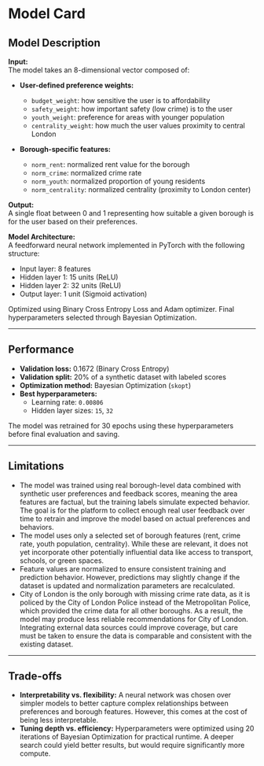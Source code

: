 # Model Card

## Model Description

**Input:**  
The model takes an 8-dimensional vector composed of:

- **User-defined preference weights:**

  - `budget_weight`: how sensitive the user is to affordability
  - `safety_weight`: how important safety (low crime) is to the user
  - `youth_weight`: preference for areas with younger population
  - `centrality_weight`: how much the user values proximity to central London

- **Borough-specific features:**
  - `norm_rent`: normalized rent value for the borough
  - `norm_crime`: normalized crime rate
  - `norm_youth`: normalized proportion of young residents
  - `norm_centrality`: normalized centrality (proximity to London center)

**Output:**  
A single float between 0 and 1 representing how suitable a given borough is for the user based on their preferences.

**Model Architecture:**  
A feedforward neural network implemented in PyTorch with the following structure:

- Input layer: 8 features
- Hidden layer 1: 15 units (ReLU)
- Hidden layer 2: 32 units (ReLU)
- Output layer: 1 unit (Sigmoid activation)

Optimized using Binary Cross Entropy Loss and Adam optimizer. Final hyperparameters selected through Bayesian Optimization.

---

## Performance

- **Validation loss:** 0.1672 (Binary Cross Entropy)
- **Validation split:** 20% of a synthetic dataset with labeled scores
- **Optimization method:** Bayesian Optimization (`skopt`)
- **Best hyperparameters:**
  - Learning rate: `0.00806`
  - Hidden layer sizes: `15`, `32`

The model was retrained for 30 epochs using these hyperparameters before final evaluation and saving.

---

## Limitations

- The model was trained using real borough-level data combined with synthetic user preferences and feedback scores, meaning the area features are factual, but the training labels simulate expected behavior. The goal is for the platform to collect enough real user feedback over time to retrain and improve the model based on actual preferences and behaviors.
- The model uses only a selected set of borough features (rent, crime rate, youth population, centrality). While these are relevant, it does not yet incorporate other potentially influential data like access to transport, schools, or green spaces.
- Feature values are normalized to ensure consistent training and prediction behavior. However, predictions may slightly change if the dataset is updated and normalization parameters are recalculated.
- City of London is the only borough with missing crime rate data, as it is policed by the City of London Police instead of the Metropolitan Police, which provided the crime data for all other boroughs. As a result, the model may produce less reliable recommendations for City of London. Integrating external data sources could improve coverage, but care must be taken to ensure the data is comparable and consistent with the existing dataset.

---

## Trade-offs

- **Interpretability vs. flexibility:** A neural network was chosen over simpler models to better capture complex relationships between preferences and borough features. However, this comes at the cost of being less interpretable.
- **Tuning depth vs. efficiency:** Hyperparameters were optimized using 20 iterations of Bayesian Optimization for practical runtime. A deeper search could yield better results, but would require significantly more compute.
